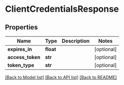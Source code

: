 # ClientCredentialsResponse

## Properties
Name | Type | Description | Notes
------------ | ------------- | ------------- | -------------
**expires_in** | **float** |  | [optional] 
**access_token** | **str** |  | [optional] 
**token_type** | **str** |  | [optional] 

[[Back to Model list]](../README.md#documentation-for-models) [[Back to API list]](../README.md#documentation-for-api-endpoints) [[Back to README]](../README.md)


